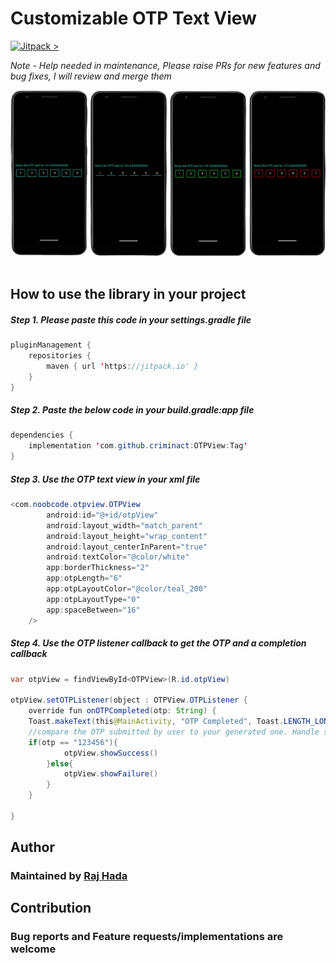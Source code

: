 #  Customizable OTP Text View
[![Jitpack >](https://jitpack.io/v/criminact/OTPView.svg)](https://jitpack.io/#criminact/OTPView)

*Note - Help needed in maintenance, Please raise PRs for new features and bug fixes, I will review and merge them*

<img src="https://github.com/criminact/OTPView/blob/develop/github-assets/image.png"/> &nbsp;&nbsp;

## How to use the library in your project
##### Step 1. Please paste this code in your ***settings.gradle*** file
```java
pluginManagement {
    repositories {
        maven { url 'https://jitpack.io' }
    }
}
```

##### Step 2. Paste the below code in your ***build.gradle:app*** file
```java
dependencies {
    implementation 'com.github.criminact:OTPView:Tag'
}
```

##### Step 3. Use the OTP text view in your xml file
```java
<com.noobcode.otpview.OTPView
        android:id="@+id/otpView"
        android:layout_width="match_parent"
        android:layout_height="wrap_content"
        android:layout_centerInParent="true"
        android:textColor="@color/white"
        app:borderThickness="2"
        app:otpLength="6"
        app:otpLayoutColor="@color/teal_200"
        app:otpLayoutType="0"
        app:spaceBetween="16"
    />
```

##### Step 4. Use the OTP listener callback to get the OTP and a completion callback
```java
var otpView = findViewById<OTPView>(R.id.otpView)

otpView.setOTPListener(object : OTPView.OTPListener {
    override fun onOTPCompleted(otp: String) {
	Toast.makeText(this@MainActivity, "OTP Completed", Toast.LENGTH_LONG).show()
	//compare the OTP submitted by user to your generated one. Handle success and failure accordingly
	if(otp == "123456"){
            otpView.showSuccess()
        }else{
            otpView.showFailure()
        }
    }

}
```

## Author
### Maintained by [Raj Hada](https://github.com/criminact/ "Raj Hada")

## Contribution
### Bug reports and Feature requests/implementations are welcome
